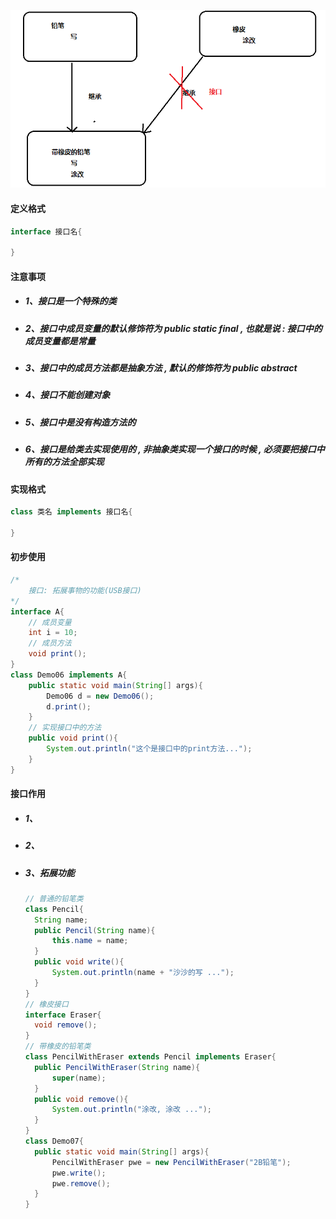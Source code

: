 ![](/assets/接口的需求.png)

#### 定义格式

```java
interface 接口名{

}
```

#### 注意事项

* ##### 1、接口是一个特殊的类
* ##### 2、接口中成员变量的默认修饰符为 public static final , 也就是说 : 接口中的成员变量都是常量
* ##### 3、接口中的成员方法都是抽象方法 , 默认的修饰符为 public abstract
* ##### 4、接口不能创建对象
* ##### 5、接口中是没有构造方法的
* ##### 6、接口是给类去实现使用的 , 非抽象类实现一个接口的时候 , 必须要把接口中所有的方法全部实现

#### 实现格式

```java
class 类名 implements 接口名{

}
```

#### 初步使用

```java
/*
    接口: 拓展事物的功能(USB接口)
*/
interface A{
    // 成员变量
    int i = 10;
    // 成员方法
    void print();
}
class Demo06 implements A{
    public static void main(String[] args){
        Demo06 d = new Demo06();
        d.print();
    }
    // 实现接口中的方法
    public void print(){
        System.out.println("这个是接口中的print方法...");
    }
}
```

#### 接口作用

* ##### 1、
* ##### 2、
* ##### 3、拓展功能

  ```java
  // 普通的铅笔类
  class Pencil{
  	String name;
  	public Pencil(String name){
  		this.name = name;
  	}
  	public void write(){
  		System.out.println(name + "沙沙的写 ...");
  	}
  }
  // 橡皮接口
  interface Eraser{
  	void remove();
  }
  // 带橡皮的铅笔类
  class PencilWithEraser extends Pencil implements Eraser{
  	public PencilWithEraser(String name){
  		super(name);
  	}
  	public void remove(){
  		System.out.println("涂改, 涂改 ...");
  	}
  }
  class Demo07{
  	public static void main(String[] args){
  		PencilWithEraser pwe = new PencilWithEraser("2B铅笔");
  		pwe.write();
  		pwe.remove();
  	}
  }
  ```



